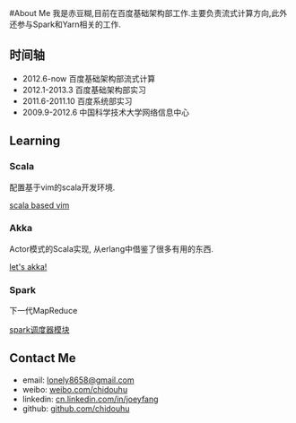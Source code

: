 #About Me
我是赤豆糊,目前在百度基础架构部工作.主要负责流式计算方向,此外还参与Spark和Yarn相关的工作.

## 时间轴
- 2012.6-now 		百度基础架构部流式计算
- 2012.1-2013.3 		百度基础架构部实习
- 2011.6-2011.10 	百度系统部实习
- 2009.9-2012.6		中国科学技术大学网络信息中心

## Learning
### Scala
配置基于vim的scala开发环境.

[scala based vim](vim-scala.html)

### Akka
Actor模式的Scala实现, 从erlang中借鉴了很多有用的东西.

[let's akka!](akka.html)

### Spark
下一代MapReduce

[spark调度器模块](scheduler.html)

## Contact Me
- email:		lonely8658@gmail.com
- weibo:		[weibo.com/chidouhu](http://weibo.com/chidouhu)
- linkedin:	[cn.linkedin.com/in/joeyfang](http://cn.linkedin.com/in/joeyfang)
- github:	[github.com/chidouhu](http://github.com/chidouhu)
